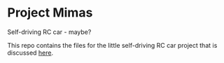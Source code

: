 # Project Mimas
Self-driving RC car - maybe?

This repo contains the files for the little self-driving RC car project that is discussed [here](http://sowizard.github.io).
